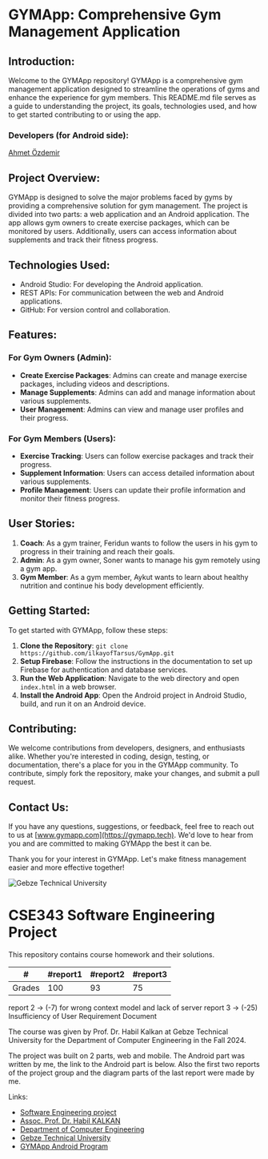 # GYMApp: Comprehensive Gym Management Application

## Introduction:

Welcome to the GYMApp repository! GYMApp is a comprehensive gym management application designed to streamline the operations of gyms and enhance the experience for gym members. This README.md file serves as a guide to understanding the project, its goals, technologies used, and how to get started contributing to or using the app.

### Developers (for Android side): 

[Ahmet Özdemir](https://github.com/ahmetozdemirrr)

## Project Overview:

GYMApp is designed to solve the major problems faced by gyms by providing a comprehensive solution for gym management. The project is divided into two parts: a web application and an Android application. The app allows gym owners to create exercise packages, which can be monitored by users. Additionally, users can access information about supplements and track their fitness progress.

## Technologies Used:

- Android Studio: For developing the Android application.
- REST APIs: For communication between the web and Android applications.
- GitHub: For version control and collaboration.

## Features:

### For Gym Owners (Admin):
- **Create Exercise Packages**: Admins can create and manage exercise packages, including videos and descriptions.
- **Manage Supplements**: Admins can add and manage information about various supplements.
- **User Management**: Admins can view and manage user profiles and their progress.

### For Gym Members (Users):
- **Exercise Tracking**: Users can follow exercise packages and track their progress.
- **Supplement Information**: Users can access detailed information about various supplements.
- **Profile Management**: Users can update their profile information and monitor their fitness progress.

## User Stories:

1. **Coach**: As a gym trainer, Feridun wants to follow the users in his gym to progress in their training and reach their goals.
2. **Admin**: As a gym owner, Soner wants to manage his gym remotely using a gym app.
3. **Gym Member**: As a gym member, Aykut wants to learn about healthy nutrition and continue his body development efficiently.

## Getting Started:

To get started with GYMApp, follow these steps:

1. **Clone the Repository**: `git clone https://github.com/ilkayofTarsus/GymApp.git`
2. **Setup Firebase**: Follow the instructions in the documentation to set up Firebase for authentication and database services.
3. **Run the Web Application**: Navigate to the web directory and open `index.html` in a web browser.
4. **Install the Android App**: Open the Android project in Android Studio, build, and run it on an Android device.

## Contributing:

We welcome contributions from developers, designers, and enthusiasts alike. Whether you're interested in coding, design, testing, or documentation, there's a place for you in the GYMApp community. To contribute, simply fork the repository, make your changes, and submit a pull request.

## Contact Us:

If you have any questions, suggestions, or feedback, feel free to reach out to us at [www.gymapp.com](https://gymapp.tech). We'd love to hear from you and are committed to making GYMApp the best it can be.

Thank you for your interest in GYMApp. Let's make fitness management easier and more effective together!


![Gebze Technical University](https://abl.gtu.edu.tr/html/mobil/gtu_logo_en_500.png)
# CSE343 Software Engineering Project

This repository contains course homework and their solutions.

| #      | #report1 | #report2  | #report3 	| 
|--------|----------|---------- |----------	|
| Grades | 	100 	|    93 	|    75		|

report 2 -> (-7) for wrong context model and lack of server
report 3 -> (-25) Insufficiency of User Requirement Document

The course was given by Prof. Dr. Habil Kalkan at Gebze Technical University for the Department of Computer Engineering in the Fall 2024.

The project was built on 2 parts, web and mobile. The Android part was written by me, the link to the Android part is below. Also the first two reports of the project group and the diagram parts of the last report were made by me.

Links:
* [Software Engineering project](https://abl.gtu.edu.tr/ects/?duzey=ucuncu&modul=ders_bilgi_formu&dno=B%C4%B0L%20343&tip=lisans&bolum=104&dil=en)
* [Assoc. Prof. Dr. Habil KALKAN](https://www.gtu.edu.tr/en/personel/1040/95302931/display.aspx)
* [Department of Computer Engineering](https://www.gtu.edu.tr/kategori/91/3/bilgisayar-muhendisligi.aspx?languageId=2)
* [Gebze Technical University](https://www.gtu.edu.tr/?languageId=2)
* [GYMApp Android Program](https://github.com/ahmetozdemirrr/GYMapp-Software-Android-Project)